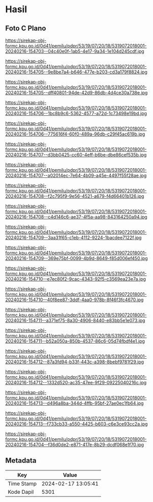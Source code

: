 # Hasil

## Foto C Plano

https://sirekap-obj-formc.kpu.go.id/0d41/pemilu/pdpr/53/19/07/20/18/5319072018001-20240216-154703--04c40e0f-1ab5-4e17-9a34-1e104d245cdf.jpg

https://sirekap-obj-formc.kpu.go.id/0d41/pemilu/pdpr/53/19/07/20/18/5319072018001-20240216-154705--9e8be7a4-b646-477e-b203-cd3a179f8824.jpg

https://sirekap-obj-formc.kpu.go.id/0d41/pemilu/pdpr/53/19/07/20/18/5319072018001-20240216-154705--dff40801-94de-42d9-86db-4d4ce30a738e.jpg

https://sirekap-obj-formc.kpu.go.id/0d41/pemilu/pdpr/53/19/07/20/18/5319072018001-20240216-154706--1bc8b9c6-5362-4577-a72d-1c73498e19bd.jpg

https://sirekap-obj-formc.kpu.go.id/0d41/pemilu/pdpr/53/19/07/20/18/5319072018001-20240216-154706--775616f4-60f0-489a-96db-c29f45ac619b.jpg

https://sirekap-obj-formc.kpu.go.id/0d41/pemilu/pdpr/53/19/07/20/18/5319072018001-20240216-154707--d3bb0425-cc60-4eff-b6be-dbe86cef535b.jpg

https://sirekap-obj-formc.kpu.go.id/0d41/pemilu/pdpr/53/19/07/20/18/5319072018001-20240216-154707--a02014ec-7e64-4b09-a45e-4497f55f28ae.jpg

https://sirekap-obj-formc.kpu.go.id/0d41/pemilu/pdpr/53/19/07/20/18/5319072018001-20240216-154708--f2c795f9-9e56-4521-a679-f4d66401b126.jpg

https://sirekap-obj-formc.kpu.go.id/0d41/pemilu/pdpr/53/19/07/20/18/5319072018001-20240216-154708--c4d146c6-ae37-4f5a-aa98-843164250a94.jpg

https://sirekap-obj-formc.kpu.go.id/0d41/pemilu/pdpr/53/19/07/20/18/5319072018001-20240216-154709--3aa31f65-c1eb-4112-9224-1bacdee7122f.jpg

https://sirekap-obj-formc.kpu.go.id/0d41/pemilu/pdpr/53/19/07/20/18/5319072018001-20240216-154709--369e75bf-0099-4b9d-8649-f85d006ef450.jpg

https://sirekap-obj-formc.kpu.go.id/0d41/pemilu/pdpr/53/19/07/20/18/5319072018001-20240216-154710--e7ec80f2-9cac-4343-92f5-c3569ea23e7a.jpg

https://sirekap-obj-formc.kpu.go.id/0d41/pemilu/pdpr/53/19/07/20/18/5319072018001-20240216-154710--40f8ee87-3ddf-4aa0-978b-8f46f3fc4670.jpg

https://sirekap-obj-formc.kpu.go.id/0d41/pemilu/pdpr/53/19/07/20/18/5319072018001-20240216-154711--a371ef75-8a30-4906-8440-e83bb5e1e073.jpg

https://sirekap-obj-formc.kpu.go.id/0d41/pemilu/pdpr/53/19/07/20/18/5319072018001-20240216-154711--b52a050a-850b-4537-86c6-05d74fbdf4e1.jpg

https://sirekap-obj-formc.kpu.go.id/0d41/pemilu/pdpr/53/19/07/20/18/5319072018001-20240216-154712--87a3fd94-b33f-443c-a398-8bebf9781f29.jpg

https://sirekap-obj-formc.kpu.go.id/0d41/pemilu/pdpr/53/19/07/20/18/5319072018001-20240216-154712--1332d520-ac35-47ee-9f29-09225040216c.jpg

https://sirekap-obj-formc.kpu.go.id/0d41/pemilu/pdpr/53/19/07/20/18/5319072018001-20240216-154713--d496a8ba-344d-4ffb-95bf-27ae0ec1fb64.jpg

https://sirekap-obj-formc.kpu.go.id/0d41/pemilu/pdpr/53/19/07/20/18/5319072018001-20240216-154713--f733cb33-a550-4425-b603-c6e3ce93cc2a.jpg

https://sirekap-obj-formc.kpu.go.id/0d41/pemilu/pdpr/53/19/07/20/18/5319072018001-20240216-154704--f36d0de2-e871-417e-8b29-dcdf068e1f70.jpg


## Metadata

| Key        | Value               |
| ---------- | ------------------- |
| Time Stamp | 2024-02-17 13:05:41 |
| Kode Dapil | 5301                |



